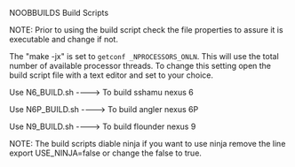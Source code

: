 NOOBBUILDS Build Scripts

NOTE: Prior to using the build script check the file properties to assure it 
is executable and change if not.

The "make -jx" is set to `getconf _NPROCESSORS_ONLN`. This will use the total 
number of available processor threads. To change this setting open the build script 
file with a text editor and set to your choice. 

Use N6_BUILD.sh ---->   To build sshamu nexus 6

Use N6P_BUILD.sh ---->   To build angler nexus 6P

Use N9_BUILD.sh ---->   To build flounder nexus 9

NOTE: The build scripts diable ninja if you want to use ninja
      remove the line      export USE_NINJA=false   or change
      the false to true.

